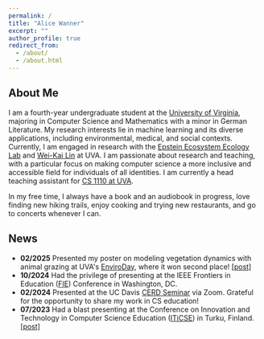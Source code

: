 ```yaml
---
permalink: /
title: "Alice Wanner"
excerpt: ""
author_profile: true
redirect_from: 
  - /about/
  - /about.html
---
```


About Me
---

I am a fourth-year undergraduate student at the [University of Virginia](https://www.virginia.edu/), majoring in Computer Science and Mathematics with a minor in German Literature. My research interests lie in machine learning and its diverse applications, including environmental, medical, and social contexts. Currently, I am engaged in research with the [Epstein Ecosystem Ecology Lab](https://epstein.evsc.virginia.edu/) and [Wei-Kai Lin](https://weikailin.github.io/) at UVA. I am passionate about research and teaching, with a particular focus on making computer science a more inclusive and accessible field for individuals of all identities. I am currently a head teaching assistant for [CS 1110 at UVA](https://engineering.virginia.edu/department/computer-science). 

In my free time, I always have a book and an audiobook in progress, love finding new hiking trails, enjoy cooking and trying new restaurants, and go to concerts whenever I can.

News
---
- **02/2025** Presented my poster on modeling vegetation dynamics with animal grazing at UVA's [EnviroDay](https://enviroday.evsc.virginia.edu/), where it won second place! [[post]](https://alicewanner.github.io/posts/2025/02/enviroday/)
- **10/2024** Had the privilege of presenting at the IEEE Frontiers in Education ([FIE](https://2024.fie-conference.org/)) Conference in Washington, DC.
- **02/2024** Presented at the UC Davis [CERD Seminar](https://cerd.cs.ucdavis.edu/) via Zoom. Grateful for the opportunity to share my work in CS education! 
- **07/2023** Had a blast presenting at the Conference on Innovation and Technology in Computer Science Education ([ITiCSE](https://iticse.acm.org/2023/)) in Turku, Finland. [[post]](https://alicewanner.github.io/posts/2023/07/iticse/)
